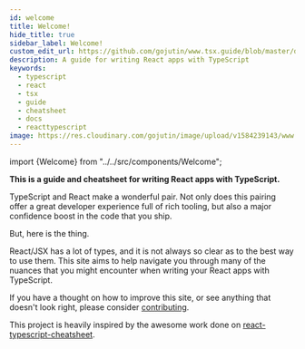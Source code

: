 ```yaml
---
id: welcome
title: Welcome!
hide_title: true
sidebar_label: Welcome!
custom_edit_url: https://github.com/gojutin/www.tsx.guide/blob/master/docs/introduction/welcome.md
description: A guide for writing React apps with TypeScript
keywords:
  - typescript
  - react
  - tsx
  - guide
  - cheatsheet
  - docs
  - reacttypescript
image: https://res.cloudinary.com/gojutin/image/upload/v1584239143/www.tsx.guide/tsx-guide-logo.png
---
```


import {Welcome} from "../../src/components/Welcome";

<Welcome />

**This is a guide and cheatsheet for writing React apps with TypeScript.**

TypeScript and React make a wonderful pair.
Not only does this pairing offer a great developer experience full of rich tooling, but also a major confidence boost in the code that you ship.

But, here is the thing.

React/JSX has a lot of types, and it is not always so clear as to the best way to use them.
This site aims to help navigate you through many of the nuances that you might encounter when writing your React apps with TypeScript.

If you have a thought on how to improve this site, or see anything that doesn't look right, please consider [contributing](contributing).

This project is heavily inspired by the awesome work done on [react-typescript-cheatsheet](https://github.com/typescript-cheatsheets/react-typescript-cheatsheet/).
